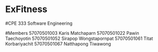 # ExFitness

#CPE 333 Software Engineering

#Members
57070501003 Karis Matchaparn
57070501022 Pawin Taechoyotin
57070501052 Sirapop Wongstapornpat
57070501061 Titat Korbariyachit
57070501067 Natthapong Tiwawong
